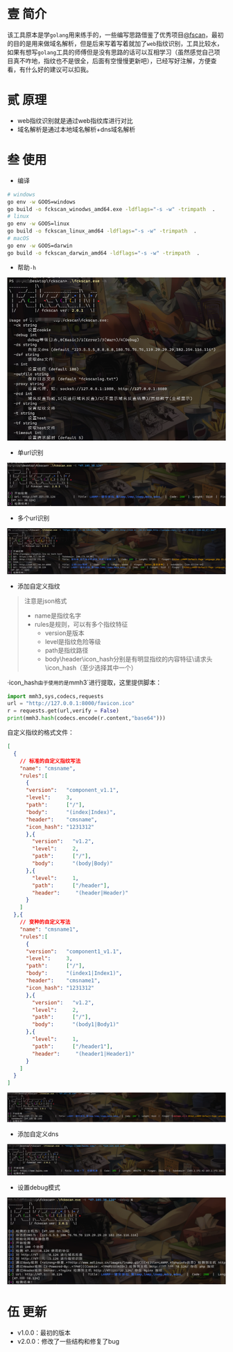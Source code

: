 # 壹 简介

该工具原本是学`golang`用来练手的，一些编写思路借鉴了优秀项目[@fscan](https://github.com/shadow1ng/fscan)，最初的目的是用来做域名解析，但是后来写着写着就加了`web`指纹识别，工具比较水，如果有想写`golang`工具的师傅但是没有思路的话可以互相学习（虽然感觉自己项目真不咋地，指纹也不是很全，后面有空慢慢更新吧），已经写好注解，方便查看，有什么好的建议可以扣我。

# 贰 原理

- web指纹识别就是通过web指纹库进行对比
- 域名解析是通过本地域名解析+dns域名解析

# 叁 使用

- 编译

```bash
# windows
go env -w GOOS=windows
go build -o fckscan_winodws_amd64.exe -ldflags="-s -w" -trimpath  .
# linux
go env -w GOOS=linux
go build -o fckscan_linux_amd64 -ldflags="-s -w" -trimpath  .
# macOS
go env -w GOOS=darwin
go build -o fckscan_darwin_amd64 -ldflags="-s -w" -trimpath  .
```

- 帮助`-h`

![image-20240205094851234](image/image-20240205094851234.png)

- 单url识别

![image-20240205101610995](image/image-20240205101610995.png)

- 多个url识别

![image-20240205101101127](image/image-20240205101101127.png)

- 添加自定义指纹

> 注意是json格式
> - name是指纹名字
> - rules是规则，可以有多个指纹特征
>   - version是版本
>   - level是指纹危险等级
>   - path是指纹路径
>   - body\header\icon_hash分别是有明显指纹的内容特征\请求头\icon_hash（至少选择其中一个）

·icon_hash`由于使用的是`mmh3`进行提取，这里提供脚本：

```python
import mmh3,sys,codecs,requests
url = "http://127.0.0.1:8000/favicon.ico"
r = requests.get(url,verify = False)
print(mmh3.hash(codecs.encode(r.content,"base64")))
```

自定义指纹的格式文件：

```json
[
  {
    // 标准的自定义指纹写法
    "name": "cmsname",
    "rules":[
      {
      "version":   "component_v1.1",
      "level":     3,
      "path":      ["/"],
      "body":      "(index|Index)",
      "header":    "cmsname",
      "icon_hash": "1231312"
      },{
        "version":   "v1.2",
        "level":     2,
        "path":      ["/"],
        "body":      "(body|Body)"
      },{
        "level":     1,
        "path":      ["/header"],
        "header":     "(header|Header)"
      }
    ]
  },{
    // 变种的自定义写法
    "name": "cmsname1",
    "rules":[
      {
      "version":   "component1_v1.1",
      "level":     3,
      "path":      ["/"],
      "body":      "(index1|Index1)",
      "header":    "cmsname1",
      "icon_hash": "1231312"
      },{
        "version":   "v1.2",
        "level":     2,
        "path":      ["/"],
        "body":      "(body1|Body1)"
      },{
        "level":     1,
        "path":      ["/header1"],
        "header":     "(header1|Header1)"
      }
    ]
  }
]
```

![image-20240205103720014](image/image-20240205103720014.png)

- 添加自定义dns

![image-20240205101305542](image/image-20240205101305542.png)

- 设置debug模式

![image-20240205102108476](image/image-20240205102108476.png)

# 伍 更新

- v1.0.0：最初的版本
- v2.0.0：修改了一些结构和修复了bug